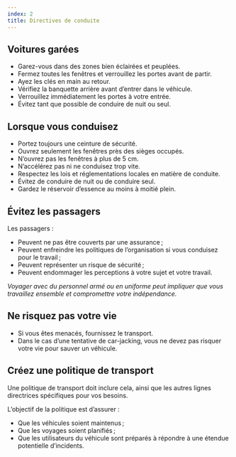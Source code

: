 ```yaml
---
index: 2
title: Directives de conduite
---
```

## Voitures garées

*   Garez-vous dans des zones bien éclairées et peuplées.
*   Fermez toutes les fenêtres et verrouillez les portes avant de partir.
*   Ayez les clés en main au retour.
*   Vérifiez la banquette arrière avant d’entrer dans le véhicule.
*   Verrouillez immédiatement les portes à votre entrée.
*   Évitez tant que possible de conduire de nuit ou seul.

## Lorsque vous conduisez

*   Portez toujours une ceinture de sécurité.
*   Ouvrez seulement les fenêtres près des sièges occupés.
*   N’ouvrez pas les fenêtres à plus de 5 cm.
*   N’accélérez pas ni ne conduisez trop vite.
*   Respectez les lois et réglementations locales en matière de conduite.
*   Évitez de conduire de nuit ou de conduire seul.
*   Gardez le réservoir d’essence au moins à moitié plein.

## Évitez les passagers

Les passagers :

  * Peuvent ne pas être couverts par une assurance ;
  * Peuvent enfreindre les politiques de l’organisation si vous conduisez pour le travail ;
  * Peuvent représenter un risque de sécurité ;
  * Peuvent endommager les perceptions à votre sujet et votre travail.

*Voyager avec du personnel armé ou en uniforme peut impliquer que vous travaillez ensemble et compromettre votre indépendance.*

## Ne risquez pas votre vie

*   Si vous êtes menacés, fournissez le transport.
*   Dans le cas d’une tentative de car-jacking, vous ne devez pas risquer votre vie pour sauver un véhicule.

## Créez une politique de transport

Une politique de transport doit inclure cela, ainsi que les autres lignes directrices spécifiques pour vos besoins.

L’objectif de la politique est d’assurer :

*   Que les véhicules soient maintenus ;
*   Que les voyages soient planifiés ;
*   Que les utilisateurs du véhicule sont préparés à répondre à une étendue potentielle d’incidents.
